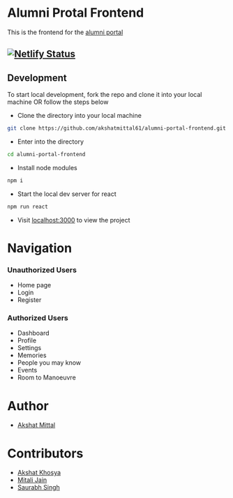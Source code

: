# Alumni Protal Frontend

This is the frontend for the [alumni portal](https://alumni-61.netlify.app)

[![Netlify Status](https://api.netlify.com/api/v1/badges/a9378ed5-d842-436d-a304-08c80bed0014/deploy-status)](https://alumni-61.netlify.app)
---

## Development

To start local development, fork the repo and clone it into your local machine OR follow the steps below

-   Clone the directory into your local machine

```sh
git clone https://github.com/akshatmittal61/alumni-portal-frontend.git
```

-   Enter into the directory

```sh
cd alumni-portal-frontend
```

-   Install node modules

```sh
npm i
```

-   Start the local dev server for react

```sh
npm run react
```

-   Visit [localhost:3000](http://localhost:3000) to view the project

# Navigation

### Unauthorized Users

-   Home page
-   Login
-   Register

### Authorized Users

-   Dashboard
-   Profile
-   Settings
-   Memories
-   People you may know
-   Events
-   Room to Manoeuvre

# Author

-   [Akshat Mittal](https://github.com/akshatmittal61)

# Contributors

-   [Akshat Khosya](https://github.com/akshat-khosya)
-   [Mitali Jain](https://github.com/Mitalijain3)
-   [Saurabh Singh](https://github.com/saurabhh-svg)
